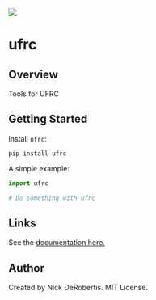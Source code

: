 
[![](https://codecov.io/gh/nickderobertis/ufrc/branch/master/graph/badge.svg)](https://codecov.io/gh/nickderobertis/ufrc)

#  ufrc

## Overview

Tools for UFRC

## Getting Started

Install `ufrc`:

```
pip install ufrc
```

A simple example:

```python
import ufrc

# Do something with ufrc
```

## Links

See the
[documentation here.](
https://nickderobertis.github.io/ufrc/
)

## Author

Created by Nick DeRobertis. MIT License.